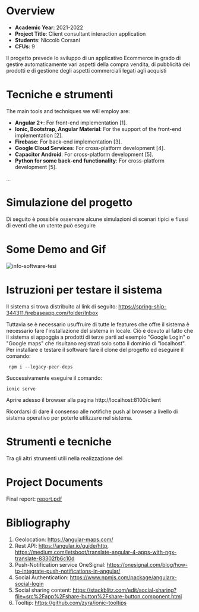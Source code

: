 


# Overview

- **Academic Year**: 2021-2022
- **Project Title**: Client consultant interaction application
- **Students**: Niccolò Corsani
- **CFUs**: 9

Il progetto prevede lo sviluppo di un applicativo Ecommerce in grado di gestire automaticamente vari aspetti della compra vendita, di pubblicità dei prodotti e di gestione degli aspetti commerciali legati agli acquisti

# Tecniche e strumenti

The main tools and techniques we will employ are:

- **Angular 2+**: For front-end implementation \[1\].
- **Ionic, Bootstrap, Angular Material**: For the support of the front-end implementation \[2\].
- **Firebase**: For back-end implementation \[3\].
- **Google Cloud Services**: For cross-platform development \[4\].
- **Capacitor Android**: For cross-platform development \[5\].
- **Python for some back-end functionality**: For cross-platform development \[5\].



...


# Simulazione del progetto

Di seguito è possibile osservare alcune simulazioni di scenari tipici e flussi di eventi che un utente può eseguire



# Some Demo and Gif

![info-software-tesi](https://user-images.githubusercontent.com/79635059/187912161-ebaefe57-90fd-4a9a-b2ac-de9166d9301f.gif)





# Istruzioni per testare il sistema

Il sistema si trova distribuito al link di seguito:
https://spring-ship-344311.firebaseapp.com/folder/Inbox

Tuttavia se è necessario usuffruire di tutte le features che offre il sistema è necessario fare l'installazione del sistema in locale. Ciò è dovuto al fatto che il sistema si appoggia a prodotti di terze parti ad esempio "Google Login" o "Google maps" che risultano registrati solo sotto il dominio di "localhost".
Per installare e testare il software fare il clone del progetto ed eseguire il comando:

```
 npm i --legacy-peer-deps
 ```
Successivamente eseguire il comando:
```
ionic serve
```
Aprire adesso il browser alla pagina http://localhost:8100/client

Ricordarsi di dare il consenso alle notifiche push al browser a livello di sistema operativo per poterle utilizzare nel sistema.



# Strumenti e tecniche

Tra gli altri strumenti utili nella realizzazione del


# Project Documents

Final report: [report.pdf](https://github.com/niccolocorsani/front-end-hci/files/8044499/Client-Consultant-App-Bagdanov.pdf)





# Bibliography

1.	Geolocation: https://angular-maps.com/
2.	Rest API: https://angular.io/guide/http,
https://medium.com/letsboot/translate-angular-4-apps-with-ngx-translate-83302fb6c10d
4.	Push-Notification service OneSignal: https://onesignal.com/blog/how-to-integrate-push-notifications-in-angular/
5.	Social Authentication:  https://www.npmjs.com/package/angularx-social-login
6.	Social sharing content: https://stackblitz.com/edit/social-sharing?file=src%2Fapp%2Fshare-button%2Fshare-button.component.html
7.	Tooltip: https://github.com/zyra/ionic-tooltips






